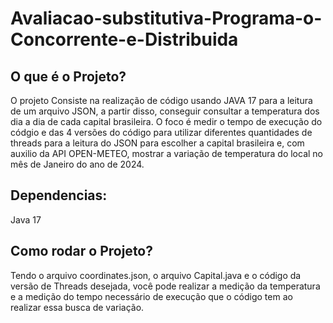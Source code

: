 # Avaliacao-substitutiva-Programa-o-Concorrente-e-Distribuida

## O que é o Projeto?
  O projeto Consiste na realização de código usando JAVA 17 para a leitura de um arquivo JSON, a partir disso, conseguir consultar a temperatura dos dia a dia de cada capital brasileira. O foco é medir o tempo de execução do códgio e das 4 versões do código para utilizar diferentes quantidades de threads para a leitura do JSON para escolher a capital brasileira e, com auxilio da API OPEN-METEO, mostrar a variação de temperatura do local no mês de Janeiro do ano de 2024.
  
## Dependencias:
   Java 17

## Como rodar o Projeto?
  Tendo o arquivo coordinates.json, o arquivo Capital.java e o código da versão de Threads desejada, você pode realizar a medição da temperatura e a medição do tempo necessário de execução que o código tem ao realizar essa busca de variação.
